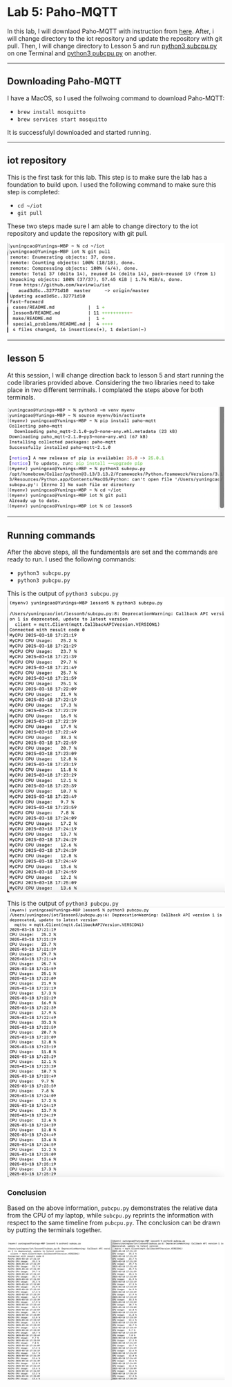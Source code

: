 # Lab 5: Paho-MQTT

In this lab, I will downlaod Paho-MQTT with instruction from [here](https://github.com/kevinwlu/iot/tree/master/lesson5). After, i will change directory to the iot repository and update the repository with git pull. Then, I will change directory to Lesson 5 and run [python3 subcpu.py](https://github.com/kevinwlu/iot/blob/master/lesson5/subcpu.py) on one Terminal and [python3 pubcpu.py](https://github.com/kevinwlu/iot/blob/master/lesson5/pubcpu.py) on another. 

---
## Downloading Paho-MQTT
I have a MacOS, so I used the follwoing command to download Paho-MQTT:
- `brew install mosquitto`
- `brew services start mosquitto`

It is successfulyl downloaded and started running. 

---
## iot repository 
This is the first task for this lab. This step is to make sure the lab has a foundation to build upon. I used the following command to make sure this step is completed:
- `cd ~/iot`
- `git pull`

These two steps made sure I am able to change directory to the iot repository and update the repository with git pull. 

![iot](https://github.com/YuningCao0512/Engineering_Design_VI/blob/main/lab5_pictures/cd_iot.png)

---
## lesson 5
At this session, I will change direction back to lesson 5 and start running the code libraries provided above. Considering the two libraries need to take place in two different terminals. I complated the steps above for both terminals. 

![cd lesson5](https://github.com/YuningCao0512/Engineering_Design_VI/blob/main/lab5_pictures/cd_lesson5.png)

---
## Running commands 
After the above steps, all the fundamentals are set and the commands are ready to run. I used the following commands: 
- `python3 subcpu.py`
- `python3 pubcpu.py`

This is the output of `python3 subcpu.py`
![python3 subcpu.py](https://github.com/YuningCao0512/Engineering_Design_VI/blob/main/lab5_pictures/subcpu.png)

This is the output of `python3 pubcpu.py`
![python3 pubcpu.py](https://github.com/YuningCao0512/Engineering_Design_VI/blob/main/lab5_pictures/pubcpu.png)

### Conclusion 
Based on the above information, `pubcpu.py` demonstrates the relative data from the CPU of my laptop, while `subcpu.py` reprints the information with respect to the same timeline from `pubcpu.py`. The conclusion can be drawn by putting the terminals together. 

![together](https://github.com/YuningCao0512/Engineering_Design_VI/blob/main/lab5_pictures/together.png)
